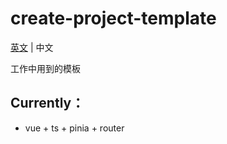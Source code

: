 # create-project-template

[英文](../README.md) | 中文

工作中用到的模板

## Currently：
* vue + ts + pinia + router
